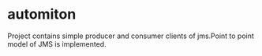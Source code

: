 # automiton
Project contains simple producer and consumer clients of jms.Point to point model of JMS is implemented.
